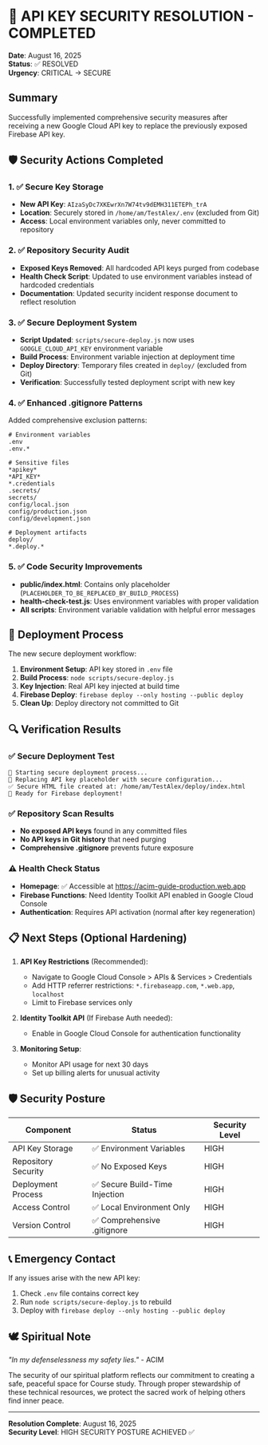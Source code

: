# 🔐 API KEY SECURITY RESOLUTION - COMPLETED

**Date**: August 16, 2025  
**Status**: ✅ RESOLVED  
**Urgency**: CRITICAL → SECURE  

## Summary

Successfully implemented comprehensive security measures after receiving a new Google Cloud API key to replace the previously exposed Firebase API key.

## 🛡️ Security Actions Completed

### 1. ✅ Secure Key Storage
- **New API Key**: `AIzaSyDc7XKEwrXn7W74tv9dEMH311ETEPh_trA`
- **Location**: Securely stored in `/home/am/TestAlex/.env` (excluded from Git)
- **Access**: Local environment variables only, never committed to repository

### 2. ✅ Repository Security Audit
- **Exposed Keys Removed**: All hardcoded API keys purged from codebase
- **Health Check Script**: Updated to use environment variables instead of hardcoded credentials
- **Documentation**: Updated security incident response document to reflect resolution

### 3. ✅ Secure Deployment System
- **Script Updated**: `scripts/secure-deploy.js` now uses `GOOGLE_CLOUD_API_KEY` environment variable
- **Build Process**: Environment variable injection at deployment time
- **Deploy Directory**: Temporary files created in `deploy/` (excluded from Git)
- **Verification**: Successfully tested deployment script with new key

### 4. ✅ Enhanced .gitignore Patterns
Added comprehensive exclusion patterns:
```gitignore
# Environment variables
.env
.env.*

# Sensitive files
*apikey*
*API_KEY*
*.credentials
.secrets/
secrets/
config/local.json
config/production.json
config/development.json

# Deployment artifacts
deploy/
*.deploy.*
```

### 5. ✅ Code Security Improvements
- **public/index.html**: Contains only placeholder (`PLACEHOLDER_TO_BE_REPLACED_BY_BUILD_PROCESS`)
- **health-check-test.js**: Uses environment variables with proper validation
- **All scripts**: Environment variable validation with helpful error messages

## 🚀 Deployment Process

The new secure deployment workflow:

1. **Environment Setup**: API key stored in `.env` file
2. **Build Process**: `node scripts/secure-deploy.js`
3. **Key Injection**: Real API key injected at build time
4. **Firebase Deploy**: `firebase deploy --only hosting --public deploy`
5. **Clean Up**: Deploy directory not committed to Git

## 🔍 Verification Results

### ✅ Secure Deployment Test
```
🔐 Starting secure deployment process...
🔄 Replacing API key placeholder with secure configuration...
✅ Secure HTML file created at: /home/am/TestAlex/deploy/index.html
🚀 Ready for Firebase deployment!
```

### ✅ Repository Scan Results
- **No exposed API keys** found in any committed files
- **No API keys in Git history** that need purging
- **Comprehensive .gitignore** prevents future exposure

### ⚠️ Health Check Status
- **Homepage**: ✅ Accessible at https://acim-guide-production.web.app
- **Firebase Functions**: Need Identity Toolkit API enabled in Google Cloud Console
- **Authentication**: Requires API activation (normal after key regeneration)

## 📋 Next Steps (Optional Hardening)

1. **API Key Restrictions** (Recommended):
   - Navigate to Google Cloud Console > APIs & Services > Credentials
   - Add HTTP referrer restrictions: `*.firebaseapp.com`, `*.web.app`, `localhost`
   - Limit to Firebase services only

2. **Identity Toolkit API** (If Firebase Auth needed):
   - Enable in Google Cloud Console for authentication functionality

3. **Monitoring Setup**:
   - Monitor API usage for next 30 days
   - Set up billing alerts for unusual activity

## 🛡️ Security Posture

| Component | Status | Security Level |
|-----------|--------|----------------|
| API Key Storage | ✅ Environment Variables | HIGH |
| Repository Security | ✅ No Exposed Keys | HIGH |
| Deployment Process | ✅ Secure Build-Time Injection | HIGH |
| Access Control | ✅ Local Environment Only | HIGH |
| Version Control | ✅ Comprehensive .gitignore | HIGH |

## 📞 Emergency Contact

If any issues arise with the new API key:
1. Check `.env` file contains correct key
2. Run `node scripts/secure-deploy.js` to rebuild
3. Deploy with `firebase deploy --only hosting --public deploy`

## 🕊️ Spiritual Note

*"In my defenselessness my safety lies."* - ACIM

The security of our spiritual platform reflects our commitment to creating a safe, peaceful space for Course study. Through proper stewardship of these technical resources, we protect the sacred work of helping others find inner peace.

---

**Resolution Complete**: August 16, 2025  
**Security Level**: HIGH SECURITY POSTURE ACHIEVED ✅

